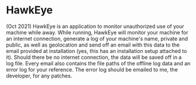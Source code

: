 # HawkEye

(Oct 2021) HawkEye is an application to monitor unauthorized use of your machine while away. While running, HawkEye will monitor your machine for an internet connection, generate a log of your machine's name, private and public, as well as geolocation and send off an email with this data to the email provided at installation (yes, this has an installation setup attached to it). Should there be no internet connection, the data will be saved off in a log file. Every email also contains the file paths of the offline log data and an error log for your reference. The error log should be emailed to me, the developer, for any patches.
